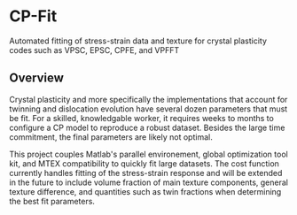 # CP-Fit
Automated fitting of stress-strain data and texture for crystal plasticity codes such as VPSC, EPSC, CPFE, and VPFFT

## Overview
Crystal plasticity and more specifically the implementations that account for twinning and dislocation evolution have several dozen parameters that must be fit. For a skilled, knowledgable worker, it requires weeks to months to configure a CP model to reproduce a robust dataset. Besides the large time commitment, the final parameters are likely not optimal.

This project couples Matlab's parallel environement, global optimization tool kit, and MTEX compatibility to quickly fit large datasets. The cost function currently handles fitting of the stress-strain response and will be extended in the future to include volume fraction of main texture components, general texture difference, and quantities such as twin fractions when determining the best fit parameters.
